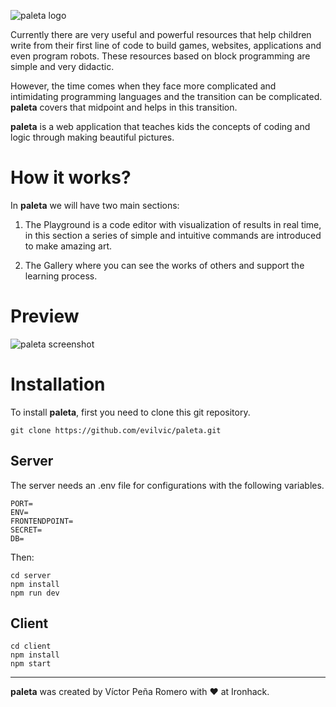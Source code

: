 ![paleta logo](https://res.cloudinary.com/evilvic/image/upload/v1583251493/paleta/paleta_name.png)

Currently there are very useful and powerful resources that help children write from their first line of code to build games, websites, applications and even program robots. These resources based on block programming are simple and very didactic.

However, the time comes when they face more complicated and intimidating programming languages and the transition can be complicated. **paleta** covers that midpoint and helps in this transition.

**paleta** is a web application that teaches kids the concepts of coding and logic through making beautiful pictures.

# How it works?

In **paleta** we will have two main sections:

1. The Playground is a code editor with visualization of results in real time, in this section a series of simple and intuitive commands are introduced to make amazing art.

2. The Gallery where you can see the works of others and support the learning process.

# Preview
![paleta screenshot](https://res.cloudinary.com/evilvic/image/upload/v1583257912/paleta/paleta_screenshot.png)

# Installation

To install **paleta**, first you need to clone this git repository.
```
git clone https://github.com/evilvic/paleta.git
```

## Server

The server needs an .env file for configurations with the following variables.

```
PORT=
ENV=
FRONTENDPOINT=
SECRET=
DB=
```

Then:

``` 
cd server
npm install
npm run dev
```

## Client

```
cd client
npm install
npm start
```

---
**paleta** was created by Víctor Peña Romero with ❤︎ at Ironhack.